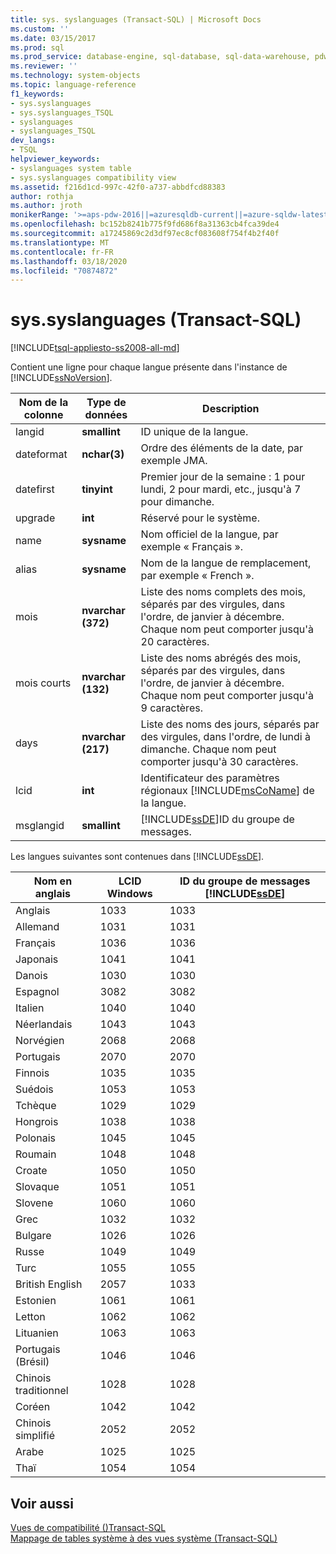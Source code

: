 ```yaml
---
title: sys. syslanguages (Transact-SQL) | Microsoft Docs
ms.custom: ''
ms.date: 03/15/2017
ms.prod: sql
ms.prod_service: database-engine, sql-database, sql-data-warehouse, pdw
ms.reviewer: ''
ms.technology: system-objects
ms.topic: language-reference
f1_keywords:
- sys.syslanguages
- sys.syslanguages_TSQL
- syslanguages
- syslanguages_TSQL
dev_langs:
- TSQL
helpviewer_keywords:
- syslanguages system table
- sys.syslanguages compatibility view
ms.assetid: f216d1cd-997c-42f0-a737-abbdfcd88383
author: rothja
ms.author: jroth
monikerRange: '>=aps-pdw-2016||=azuresqldb-current||=azure-sqldw-latest||>=sql-server-2016||=sqlallproducts-allversions||>=sql-server-linux-2017||=azuresqldb-mi-current'
ms.openlocfilehash: bc152b8241b775f9fd686f8a31363cb4fca39de4
ms.sourcegitcommit: a17245869c2d3df97ec8cf083608f754f4b2f40f
ms.translationtype: MT
ms.contentlocale: fr-FR
ms.lasthandoff: 03/18/2020
ms.locfileid: "70874872"
---
```

# <a name="syssyslanguages-transact-sql"></a>sys.syslanguages (Transact-SQL)
[!INCLUDE[tsql-appliesto-ss2008-all-md](../../includes/tsql-appliesto-ss2008-all-md.md)]

  Contient une ligne pour chaque langue présente dans l'instance de [!INCLUDE[ssNoVersion](../../includes/ssnoversion-md.md)].  
  
|Nom de la colonne|Type de données|Description|  
|-----------------|---------------|-----------------|  
|langid|**smallint**|ID unique de la langue.|  
|dateformat|**nchar(3)**|Ordre des éléments de la date, par exemple JMA.|  
|datefirst|**tinyint**|Premier jour de la semaine : 1 pour lundi, 2 pour mardi, etc., jusqu'à 7 pour dimanche.|  
|upgrade|**int**|Réservé pour le système.|  
|name|**sysname**|Nom officiel de la langue, par exemple « Français ».|  
|alias|**sysname**|Nom de la langue de remplacement, par exemple « French ».|  
|mois|**nvarchar (372)**|Liste des noms complets des mois, séparés par des virgules, dans l'ordre, de janvier à décembre. Chaque nom peut comporter jusqu'à 20 caractères.|  
|mois courts|**nvarchar (132)**|Liste des noms abrégés des mois, séparés par des virgules, dans l'ordre, de janvier à décembre. Chaque nom peut comporter jusqu'à 9 caractères.|  
|days|**nvarchar (217)**|Liste des noms des jours, séparés par des virgules, dans l'ordre, de lundi à dimanche. Chaque nom peut comporter jusqu'à 30 caractères.|  
|lcid|**int**|Identificateur des paramètres régionaux [!INCLUDE[msCoName](../../includes/msconame-md.md)] de la langue.|  
|msglangid|**smallint**|[!INCLUDE[ssDE](../../includes/ssde-md.md)]ID du groupe de messages.|  
  
 Les langues suivantes sont contenues dans [!INCLUDE[ssDE](../../includes/ssde-md.md)].  
  
|Nom en anglais|LCID Windows|ID du groupe de messages [!INCLUDE[ssDE](../../includes/ssde-md.md)]|  
|---------------------|------------------|-----------------------------------------|  
|Anglais|1033|1033|  
|Allemand|1031|1031|  
|Français|1036|1036|  
|Japonais|1041|1041|  
|Danois|1030|1030|  
|Espagnol|3082|3082|  
|Italien|1040|1040|  
|Néerlandais|1043|1043|  
|Norvégien|2068|2068|  
|Portugais|2070|2070|  
|Finnois|1035|1035|  
|Suédois|1053|1053|  
|Tchèque|1029|1029|  
|Hongrois|1038|1038|  
|Polonais|1045|1045|  
|Roumain|1048|1048|  
|Croate|1050|1050|  
|Slovaque|1051|1051|  
|Slovene|1060|1060|  
|Grec|1032|1032|  
|Bulgare|1026|1026|  
|Russe|1049|1049|  
|Turc|1055|1055|  
|British English|2057|1033|  
|Estonien|1061|1061|  
|Letton|1062|1062|  
|Lituanien|1063|1063|  
|Portugais (Brésil)|1046|1046|  
|Chinois traditionnel|1028|1028|  
|Coréen|1042|1042|  
|Chinois simplifié|2052|2052|  
|Arabe|1025|1025|  
|Thaï|1054|1054|  
  
## <a name="see-also"></a>Voir aussi  
 [Vues de compatibilité &#40;&#41;Transact-SQL](~/relational-databases/system-compatibility-views/system-compatibility-views-transact-sql.md)   
 [Mappage de tables système à des vues système &#40;Transact-SQL&#41;](../../relational-databases/system-tables/mapping-system-tables-to-system-views-transact-sql.md)  
  
  
